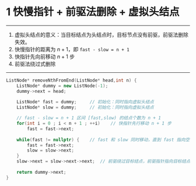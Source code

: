 # 1 快慢指针 + 前驱法删除 + 虚拟头结点

------------
1) 虚拟头结点的意义：当目标结点为头结点时，目标节点没有前驱，前驱法删除失效。
2) 快慢指针的距离为 $n + 1$，即 `fast - slow = n + 1`
3) 快指针先向前移动 $n + 1$ 步
4) 前驱法绕过式删除
------------
```C++
ListNode* removeNthFromEnd(ListNode* head,int n) {
    ListNode* dummy = new ListNode(-1);
    dummy->next = head;
    
    ListNode* fast = dummy;     // 初始化：同时指向虚拟头结点
    ListNode* slow = dummy;     // 初始化：同时指向虚拟头结点

    // fast - slow = n + 1 区间 [fast,slow) 的结点个数为 n + 1
    for(int i = 0 ; i < n + 1 ; ++i)    // 快指针先行移动 n + 1 步
        fast = fast->next;
    
    while(fast != nullptr) {    // fast 和 slow 同时移动，直到 fast 指向空
        fast = fast->next;
        slow = slow->next;
    }
    slow->next = slow->next->next;  // 前驱绕过目标结点，前驱指针指向目标结点的后继结点
    
    return dummy->next;
}
```